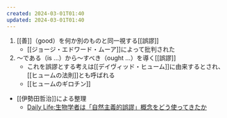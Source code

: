 ```yaml
---
created: 2024-03-01T01:40
updated: 2024-03-01T01:40
---
```

1. [[善]]（good）を何か別のものと同一視する[[誤謬]]
    - [[ジョージ・エドワード・ムーア]]によって批判された
2. 〜である（is ...）から〜すべき（ought ...）を導く[[誤謬]]
    - これを誤謬とする考えは[[デイヴィッド・ヒューム]]に由来するとされ、[[ヒュームの法則]]とも呼ばれる
    - [[ヒュームのギロチン]]


- [[伊勢田哲治]]による整理
    - [Daily Life:生物学者は「自然主義的誤謬」概念をどう使ってきたか](http://blog.livedoor.jp/iseda503/archives/1916934.html)